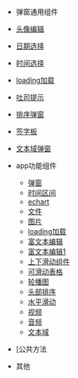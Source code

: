 -  弹窗通用组件
  - [头像编辑](app/avatarModify)
  - [日期选择](app/calendar)
  - [时间选择](app/datetimePicker)
  - [loading加载](app/loading)
  - [吐司提示](app/toast)
  - [排序弹窗](app/sortSheet)
  - [签字板](app/writepad)
  - [文本域弹窗](app/xgjInput)
  

- app功能组件
  - [弹窗](components/actionSheet)
  - [时间区间](components/dateBar)
  - [echart](components/echarts)
  - [文件](components/file)
  - [图片](components/img)
  - [loading加载](components/loading)
  - [富文本编辑](components/multipleInput)
  - [富文本编辑1](components/richTextArea)
  - [上下滑动组件](components/scroller)
  - [可滑动表格](components/scrollerTable)
  - [轮播图](components/slider)
  - [头部排序](components/sortSheet)
  - [水平滑动](components/swiper)
  - [视频](components/videoComp)
  - [音频](components/voice)
  - [文本域](components/textarea)
   
-  [公共方法
- 其他
 